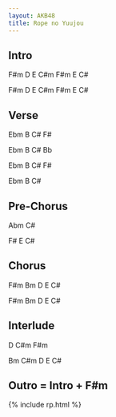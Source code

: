 ```yaml
---
layout: AKB48
title: Rope no Yuujou
---
```

## Intro 
F#m D E C#m F#m E C# 

F#m D E C#m F#m E C# 

## Verse 
Ebm B C# F# 

Ebm B C# Bb 

Ebm B C# F# 

Ebm B C# 

## Pre-Chorus 
Abm C# 

F# E C# 

## Chorus 
F#m Bm D E C# 

F#m Bm D E C# 

## Interlude 
D C#m F#m 

Bm C#m D E C# 

## Outro = Intro + F#m 

{% include rp.html %}
